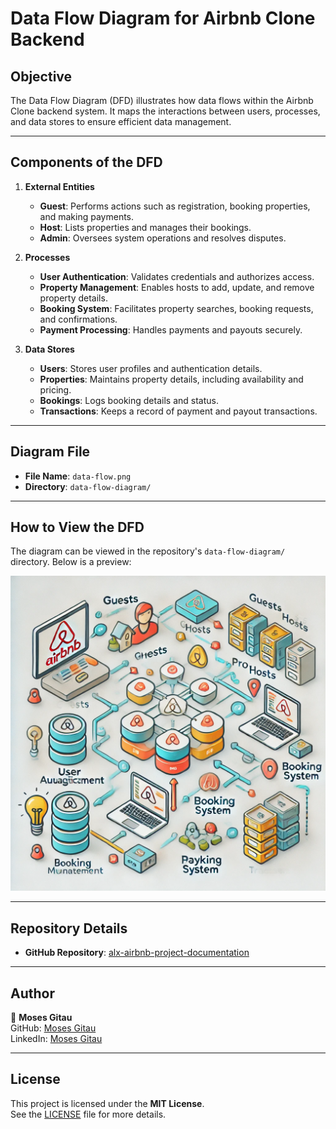 # Data Flow Diagram for Airbnb Clone Backend

## Objective

The Data Flow Diagram (DFD) illustrates how data flows within the Airbnb Clone backend system. It maps the interactions between users, processes, and data stores to ensure efficient data management.

---

## Components of the DFD

1. **External Entities**
   - **Guest**: Performs actions such as registration, booking properties, and making payments.
   - **Host**: Lists properties and manages their bookings.
   - **Admin**: Oversees system operations and resolves disputes.

2. **Processes**
   - **User Authentication**: Validates credentials and authorizes access.
   - **Property Management**: Enables hosts to add, update, and remove property details.
   - **Booking System**: Facilitates property searches, booking requests, and confirmations.
   - **Payment Processing**: Handles payments and payouts securely.

3. **Data Stores**
   - **Users**: Stores user profiles and authentication details.
   - **Properties**: Maintains property details, including availability and pricing.
   - **Bookings**: Logs booking details and status.
   - **Transactions**: Keeps a record of payment and payout transactions.

---

## Diagram File

- **File Name**: `data-flow.png`
- **Directory**: `data-flow-diagram/`

---

## How to View the DFD

The diagram can be viewed in the repository's `data-flow-diagram/` directory. Below is a preview:

![Data Flow Diagram](data-flow-diagram/data-flow.png)

---

## Repository Details

- **GitHub Repository**: [alx-airbnb-project-documentation](https://github.com/mosekyle/alx-airbnb-project-documentation)

---

## Author

👤 **Moses Gitau**  
GitHub: [Moses Gitau](https://github.com/mosekyle)  
LinkedIn: [Moses Gitau](https://www.linkedin.com/in/moses-gitau-kiarie)

---

## License

This project is licensed under the **MIT License**.  
See the [LICENSE](../LICENSE) file for more details.

